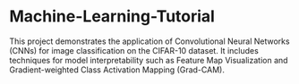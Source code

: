 # Machine-Learning-Tutorial
This project demonstrates the application of Convolutional Neural Networks (CNNs) for image classification on the CIFAR-10 dataset. It includes techniques for model interpretability such as Feature Map Visualization and Gradient-weighted Class Activation Mapping (Grad-CAM).
